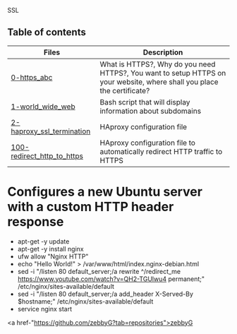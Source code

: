 SSL

## Table of contents
Files | Description
----- | -----------
[0-https_abc](./0-https_abc) | What is HTTPS?, Why do you need HTTPS?, You want to setup HTTPS on your website, where shall you place the certificate?
[1-world_wide_web](./1-world_wide_web) | Bash script that will display information about subdomains
[2-haproxy_ssl_termination](./2-haproxy_ssl_termination) | HAproxy configuration file
[100-redirect_http_to_https](./100-redirect_http_to_https) | HAproxy configuration file to automatically redirect HTTP traffic to HTTPS

# Configures a new Ubuntu server with a custom HTTP header response
- apt-get -y update
- apt-get -y install nginx
- ufw allow "Nginx HTTP"
- echo "Hello World!" > /var/www/html/index.nginx-debian.html
- sed -i "/listen 80 default_server;/a rewrite ^/redirect_me https://www.youtube.com/watch?v=QH2-TGUlwu4 permanent;" /etc/nginx/sites-available/default
- sed -i "/listen 80 default_server;/a add_header X-Served-By $hostname;" /etc/nginx/sites-available/default
- service nginx start

<a href-"https://github.com/zebbyG?tab=repositories">zebbyG</a>
